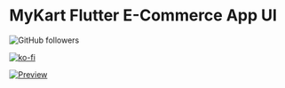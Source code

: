 # MyKart Flutter E-Commerce App UI


![GitHub followers](https://img.shields.io/github/followers/dhruvilxcode?label=Follow%3Adhruvilxcode&style=social)

[![ko-fi](https://www.ko-fi.com/img/githubbutton_sm.svg)](https://ko-fi.com/V7V61GH1X)

[![Preview](https://raw.githubusercontent.com/dhruvilxcode/mykart-flutter-ecommerce/master/thumbnail.jpg?raw=true "Preview")](https://raw.githubusercontent.com/dhruvilxcode/mykart-flutter-ecommerce/master/thumbnail.jpg?raw=true "Preview")
